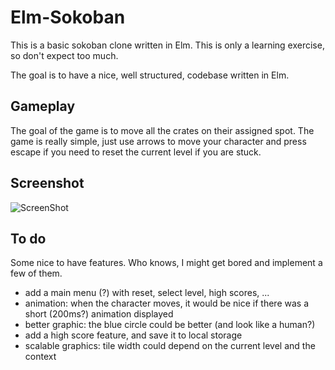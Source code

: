 Elm-Sokoban
===========

This is a basic sokoban clone written in Elm.  This is only a learning exercise, so
don't expect too much.

The goal is to have a nice, well structured, codebase written in Elm.  

Gameplay
--------
The goal of the game is to move all the crates on their assigned spot.  The game is
really simple, just use arrows to move your character and press escape if you need
to reset the current level if you are stuck.

Screenshot
-----------

![ScreenShot](https://raw.github.com/gdeb/elm-sokoban/master/screenshot.png)

To do
-----
Some nice to have features.  Who knows, I might get bored and implement a few of
them.

* add a main menu (?) with reset, select level, high scores, ...
* animation: when the character moves, it would be nice if there was a short (200ms?)
  animation displayed
* better graphic: the blue circle could be better (and look like a human?)
* add a high score feature, and save it to local storage
* scalable graphics: tile width could depend on the current level and the context
